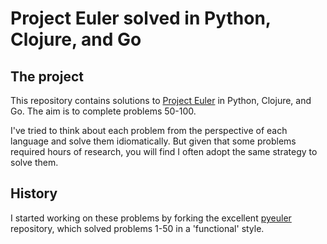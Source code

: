 # Project Euler solved in Python, Clojure, and Go

## The project

This repository contains solutions to [Project Euler](https://projecteuler.net)
in Python, Clojure, and Go. The aim is to complete problems 50-100.

I've tried to think about each problem from the perspective of each language
and solve them idiomatically. But given that some problems required hours of
research, you will find I often adopt the same strategy to solve them.

## History

I started working on these problems by forking the excellent
[pyeuler](https://github.com/tokland/pyeuler) repository, which solved problems
1-50 in a 'functional' style.
